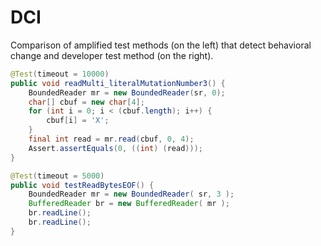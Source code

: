 # DCI

Comparison of amplified test methods (on the left) that detect behavioral change and developer test method (on the right).

<script src="https://gist.github.com/danglotb/09a7e91582b01ca2bdbb7f83f8366bf0.js"></script>

```java
@Test(timeout = 10000)
public void readMulti_literalMutationNumber3() {
    BoundedReader mr = new BoundedReader(sr, 0);
    char[] cbuf = new char[4];
    for (int i = 0; i < (cbuf.length); i++) {
        cbuf[i] = 'X';
    }
    final int read = mr.read(cbuf, 0, 4);
    Assert.assertEquals(0, ((int) (read)));
}      
```

```java
@Test(timeout = 5000)
public void testReadBytesEOF() {
    BoundedReader mr = new BoundedReader( sr, 3 );
    BufferedReader br = new BufferedReader( mr );
    br.readLine();
    br.readLine();
}
```
